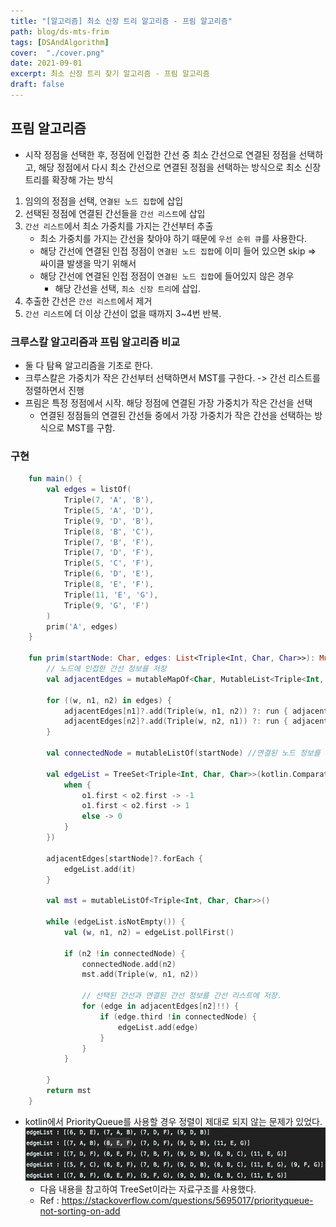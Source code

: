 ```yaml
---
title: "[알고리즘] 최소 신장 트리 알고리즘 - 프림 알고리즘"
path: blog/ds-mts-frim
tags: [DSAndAlgorithm]
cover:  "./cover.png"
date: 2021-09-01
excerpt: 최소 신장 트리 찾기 알고리즘 - 프림 알고리즘
draft: false
---
```


## 프림 알고리즘 

* 시작 정점을 선택한 후, 정점에 인접한 간선 중 최소 간선으로 연결된 정점을 선택하고, 해당 정점에서 다시 최소 간선으로 연결된 정점을 선택하는 방식으로 최소 신장 트리를 확장해 가는 방식 

1. 임의의 정점을 선택, `연결된 노드 집합`에 삽입
2. 선택된 정점에 연결된 간선들을 `간선 리스트`에 삽입
3. `간선 리스트`에서 최소 가중치를 가지는 간선부터 추출
    - 최소 가중치를 가지는 간선을 찾아야 하기 때문에 `우선 순위 큐`를 사용한다.
    - 해당 간선에 연결된 인접 정점이 `연결된 노드 집합`에 이미 들어 있으면 skip => 싸이클 발생을 막기 위해서 
    - 해당 간선에 연결된 인접 정점이 `연결된 노드 집합`에 들어있지 않은 경우 
        - 해당 간선을 선택, `최소 신장 트리`에 삽입.
4. 추출한 간선은 `간선 리스트`에서 제거
5. `간선 리스트`에 더 이상 간선이 없을 때까지 3~4번 반복.

### 크루스칼 알고리즘과 프림 알고리즘 비교 
* 둘 다 탐욕 알고리즘을 기초로 한다.
* 크루스칼은 가중치가 작은 간선부터 선택하면서 MST를 구한다. -> 간선 리스트를 정렬하면서 진행
* 프림은 특정 정점에서 시작. 해당 정점에 연결된 가장 가중치가 작은 간선을 선택
    * 연결된 정점들의 연결된 간선들 중에서 가장 가중치가 작은 간선을 선택하는 방식으로 MST를 구함.

### 구현 
```kotlin 
    fun main() {
        val edges = listOf(
            Triple(7, 'A', 'B'),
            Triple(5, 'A', 'D'),
            Triple(9, 'D', 'B'),
            Triple(8, 'B', 'C'),
            Triple(7, 'B', 'F'),
            Triple(7, 'D', 'F'),
            Triple(5, 'C', 'F'),
            Triple(6, 'D', 'E'),
            Triple(8, 'E', 'F'),
            Triple(11, 'E', 'G'),
            Triple(9, 'G', 'F')
        )
        prim('A', edges)
    }

    fun prim(startNode: Char, edges: List<Triple<Int, Char, Char>>): MutableList<Triple<Int, Char, Char>> {
        // 노드에 인접한 간선 정보를 저장
        val adjacentEdges = mutableMapOf<Char, MutableList<Triple<Int, Char, Char>>>()

        for ((w, n1, n2) in edges) {
            adjacentEdges[n1]?.add(Triple(w, n1, n2)) ?: run { adjacentEdges[n1] = mutableListOf(Triple(w, n1, n2)) }
            adjacentEdges[n2]?.add(Triple(w, n2, n1)) ?: run { adjacentEdges[n2] = mutableListOf(Triple(w, n2, n1)) }
        }

        val connectedNode = mutableListOf(startNode) //연결된 노드 정보를 저장.

        val edgeList = TreeSet<Triple<Int, Char, Char>>(kotlin.Comparator { o1, o2 ->       //간선 리스트를 저장.
            when {
                o1.first < o2.first -> -1
                o1.first < o2.first -> 1
                else -> 0
            }
        })

        adjacentEdges[startNode]?.forEach {
            edgeList.add(it)
        }

        val mst = mutableListOf<Triple<Int, Char, Char>>()

        while (edgeList.isNotEmpty()) {
            val (w, n1, n2) = edgeList.pollFirst()

            if (n2 !in connectedNode) {
                connectedNode.add(n2)
                mst.add(Triple(w, n1, n2))

                // 선택된 간선과 연결된 간선 정보를 간선 리스트에 저장.
                for (edge in adjacentEdges[n2]!!) {
                    if (edge.third !in connectedNode) {
                        edgeList.add(edge)
                    }
                }
            }

        }
        return mst
    }

```

* kotlin에서 PriorityQueue를 사용할 경우 정렬이 제대로 되지 않는 문제가 있었다. 
![](./not-sorted.png)
    * 다음 내용을 참고하여 TreeSet이라는 자료구조를 사용했다.
    * Ref : https://stackoverflow.com/questions/5695017/priorityqueue-not-sorting-on-add

